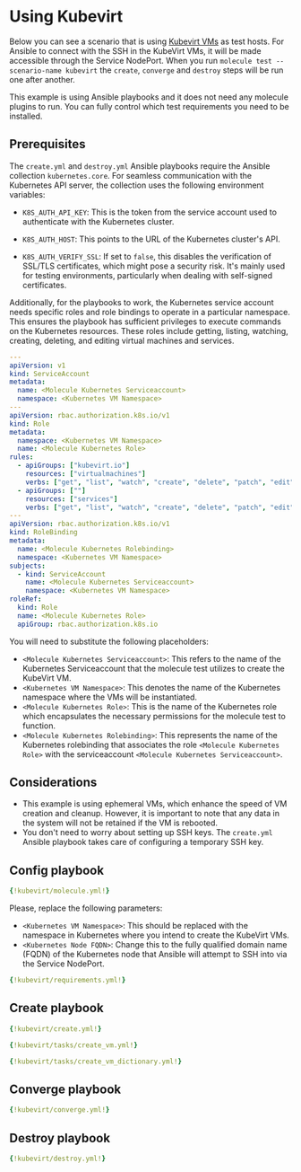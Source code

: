 # Using Kubevirt

Below you can see a scenario that is using [Kubevirt VMs](https://kubevirt.io/user-guide/) as test hosts. For Ansible to connect with the SSH in the KubeVirt VMs, it will be made accessible through the Service NodePort.
When you run `molecule test --scenario-name kubevirt` the `create`, `converge` and
`destroy` steps will be run one after another.

This example is using Ansible playbooks and it does not need any molecule
plugins to run. You can fully control which test requirements you need to be
installed.

## Prerequisites

The `create.yml` and `destroy.yml` Ansible playbooks require the Ansible collection `kubernetes.core`. For seamless communication with the Kubernetes API server, the collection uses the following environment variables:

- `K8S_AUTH_API_KEY`: This is the token from the service account used to authenticate with the Kubernetes cluster.

- `K8S_AUTH_HOST`: This points to the URL of the Kubernetes cluster's API.

- `K8S_AUTH_VERIFY_SSL`: If set to `false`, this disables the verification of SSL/TLS certificates, which might pose a security risk. It's mainly used for testing environments, particularly when dealing with self-signed certificates.

Additionally, for the playbooks to work, the Kubernetes service account needs specific roles and role bindings to operate in a particular namespace. This ensures the playbook has sufficient privileges to execute commands on the Kubernetes resources. These roles include getting, listing, watching, creating, deleting, and editing virtual machines and services.

```yaml
---
apiVersion: v1
kind: ServiceAccount
metadata:
  name: <Molecule Kubernetes Serviceaccount>
  namespace: <Kubernetes VM Namespace>
---
apiVersion: rbac.authorization.k8s.io/v1
kind: Role
metadata:
  namespace: <Kubernetes VM Namespace>
  name: <Molecule Kubernetes Role>
rules:
  - apiGroups: ["kubevirt.io"]
    resources: ["virtualmachines"]
    verbs: ["get", "list", "watch", "create", "delete", "patch", "edit"]
  - apiGroups: [""]
    resources: ["services"]
    verbs: ["get", "list", "watch", "create", "delete", "patch", "edit"]
---
apiVersion: rbac.authorization.k8s.io/v1
kind: RoleBinding
metadata:
  name: <Molecule Kubernetes Rolebinding>
  namespace: <Kubernetes VM Namespace>
subjects:
  - kind: ServiceAccount
    name: <Molecule Kubernetes Serviceaccount>
    namespace: <Kubernetes VM Namespace>
roleRef:
  kind: Role
  name: <Molecule Kubernetes Role>
  apiGroup: rbac.authorization.k8s.io
```

You will need to substitute the following placeholders:

- `<Molecule Kubernetes Serviceaccount>`: This refers to the name of the Kubernetes Serviceaccount that the molecule test utilizes to create the KubeVirt VM.
- `<Kubernetes VM Namespace>`: This denotes the name of the Kubernetes namespace where the VMs will be instantiated.
- `<Molecule Kubernetes Role>`: This is the name of the Kubernetes role which encapsulates the necessary permissions for the molecule test to function.
- `<Molecule Kubernetes Rolebinding>`: This represents the name of the Kubernetes rolebinding that associates the role `<Molecule Kubernetes Role>` with the serviceaccount `<Molecule Kubernetes Serviceaccount>`.

## Considerations

- This example is using ephemeral VMs, which enhance the speed of VM creation and cleanup. However, it is important to note that any data in the system will not be retained if the VM is rebooted.
- You don't need to worry about setting up SSH keys. The `create.yml` Ansible playbook takes care of configuring a temporary SSH key.

## Config playbook

```yaml title="molecule.yml"
{!kubevirt/molecule.yml!}
```

Please, replace the following parameters:

- `<Kubernetes VM Namespace>`: This should be replaced with the namespace in Kubernetes where you intend to create the KubeVirt VMs.
- `<Kubernetes Node FQDN>`: Change this to the fully qualified domain name (FQDN) of the Kubernetes node that Ansible will attempt to SSH into via the Service NodePort.

```yaml title="requirements.yml"
{!kubevirt/requirements.yml!}
```

## Create playbook

```yaml title="create.yml"
{!kubevirt/create.yml!}
```

```yaml title="tasks/create_vm.yml"
{!kubevirt/tasks/create_vm.yml!}
```

```yaml title="tasks/create_vm_dictionary.yml"
{!kubevirt/tasks/create_vm_dictionary.yml!}
```

## Converge playbook

```yaml title="converge.yml"
{!kubevirt/converge.yml!}
```

## Destroy playbook

```yaml title="destroy.yml"
{!kubevirt/destroy.yml!}
```
